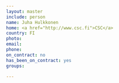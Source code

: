 ```yaml
---
layout: master
include: person
name: Juha Hulkkonen
home: <a href="http://www.csc.fi">CSC</a>
country: FI
photo: 
email: 
phone:
on_contract: no
has_been_on_contract: yes
groups:
  
---
```


